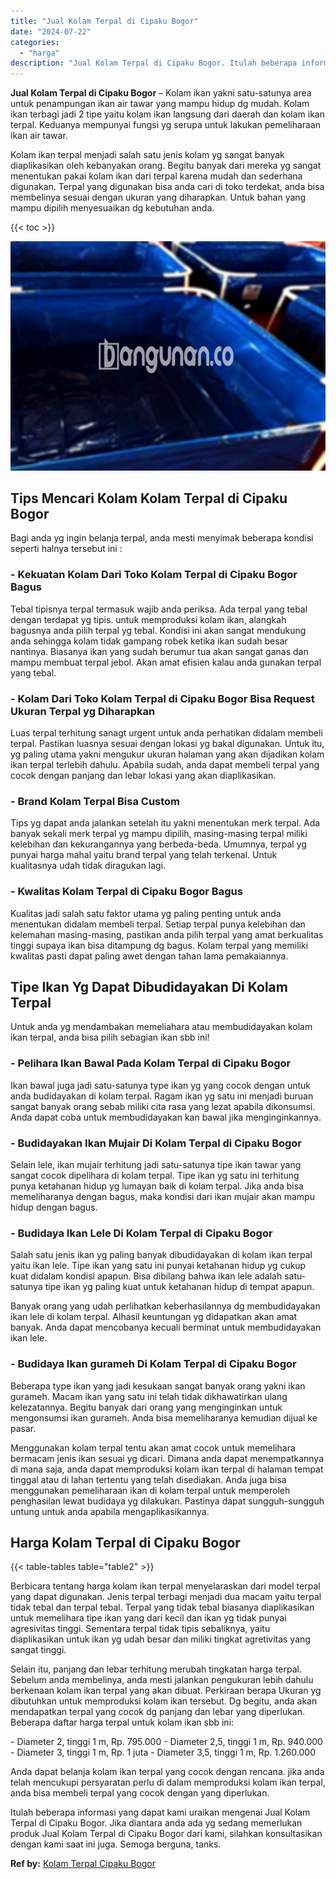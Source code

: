 ```yaml
---
title: "Jual Kolam Terpal di Cipaku Bogor"
date: "2024-07-22"
categories: 
  - "harga"
description: "Jual Kolam Terpal di Cipaku Bogor. Itulah beberapa informasi yang dapat kami uraikan mengenai Jual Kolam Terpal di Cipaku Bogor. Jika diantara anda ada yg se..."
---
```


**Jual Kolam Terpal di Cipaku Bogor** – Kolam ikan yakni satu-satunya area untuk penampungan ikan air tawar yang mampu hidup dg mudah. Kolam ikan terbagi jadi 2 tipe yaitu kolam ikan langsung dari daerah dan kolam ikan terpal. Keduanya mempunyai fungsi yg serupa untuk lakukan pemeliharaan ikan air tawar.

Kolam ikan terpal menjadi salah satu jenis kolam yg sangat banyak diaplikasikan oleh kebanyakan orang. Begitu banyak dari mereka yg sangat menentukan pakai kolam ikan dari terpal karena mudah dan sederhana digunakan. Terpal yang digunakan bisa anda cari di toko terdekat, anda bisa membelinya sesuai dengan ukuran yang diharapkan. Untuk bahan yang mampu dipilih menyesuaikan dg kebutuhan anda.

{{< toc >}}

![Jual Kolam Terpal di Cipaku Bogor](/images/jual-kolam-terpal-04.png)

## Tips Mencari Kolam Kolam Terpal di Cipaku Bogor

Bagi anda yg ingin belanja terpal, anda mesti menyimak beberapa kondisi seperti halnya tersebut ini :

### \- Kekuatan Kolam Dari Toko Kolam Terpal di Cipaku Bogor Bagus

Tebal tipisnya terpal termasuk wajib anda periksa. Ada terpal yang tebal dengan terdapat yg tipis. untuk memproduksi kolam ikan, alangkah bagusnya anda pilih terpal yg tebal. Kondisi ini akan sangat mendukung anda sehingga kolam tidak gampang robek ketika ikan sudah besar nantinya. Biasanya ikan yang sudah berumur tua akan sangat ganas dan mampu membuat terpal jebol. Akan amat efisien kalau anda gunakan terpal yang tebal.

### \- Kolam Dari Toko Kolam Terpal di Cipaku Bogor Bisa Request Ukuran Terpal yg Diharapkan

Luas terpal terhitung sanagt urgent untuk anda perhatikan didalam membeli terpal. Pastikan luasnya sesuai dengan lokasi yg bakal digunakan. Untuk itu, yg paling utama yakni mengukur ukuran halaman yang akan dijadikan kolam ikan terpal terlebih dahulu. Apabila sudah, anda dapat membeli terpal yang cocok dengan panjang dan lebar lokasi yang akan diaplikasikan.

### \- Brand Kolam Terpal Bisa Custom

Tips yg dapat anda jalankan setelah itu yakni menentukan merk terpal. Ada banyak sekali merk terpal yg mampu dipilih, masing-masing terpal miliki kelebihan dan kekurangannya yang berbeda-beda. Umumnya, terpal yg punyai harga mahal yaitu brand terpal yang telah terkenal. Untuk kualitasnya udah tidak diragukan lagi.

### \- Kwalitas Kolam Terpal di Cipaku Bogor Bagus

Kualitas jadi salah satu faktor utama yg paling penting untuk anda menentukan didalam membeli terpal. Setiap terpal punya kelebihan dan kelemahan masing-masing, pastikan anda pilih terpal yang amat berkualitas tinggi supaya ikan bisa ditampung dg bagus. Kolam terpal yang memiliki kwalitas pasti dapat paling awet dengan tahan lama pemakaiannya.

## Tipe Ikan Yg Dapat Dibudidayakan Di Kolam Terpal

Untuk anda yg mendambakan memeliahara atau membudidayakan kolam ikan terpal, anda bisa pilih sebagian ikan sbb ini!

### \- Pelihara Ikan Bawal Pada Kolam Terpal di Cipaku Bogor

Ikan bawal juga jadi satu-satunya type ikan yg yang cocok dengan untuk anda budidayakan di kolam terpal. Ragam ikan yg satu ini menjadi buruan sangat banyak orang sebab miliki cita rasa yang lezat apabila dikonsumsi. Anda dapat coba untuk membudidayakan kan bawal jika menginginkannya.

### \- Budidayakan Ikan Mujair Di Kolam Terpal di Cipaku Bogor

Selain lele, ikan mujair terhitung jadi satu-satunya tipe ikan tawar yang sangat cocok dipelihara di kolam terpal. Tipe ikan yg satu ini terhitung punya ketahanan hidup yg lumayan baik di kolam terpal. Jika anda bisa memeliharanya dengan bagus, maka kondisi dari ikan mujair akan mampu hidup dengan bagus.

### \- Budidaya Ikan Lele Di Kolam Terpal di Cipaku Bogor

Salah satu jenis ikan yg paling banyak dibudidayakan di kolam ikan terpal yaitu ikan lele. Tipe ikan yang satu ini punyai ketahanan hidup yg cukup kuat didalam kondisi apapun. Bisa dibilang bahwa ikan lele adalah satu-satunya tipe ikan yg paling kuat untuk ketahanan hidup di tempat apapun.

Banyak orang yang udah perlihatkan keberhasilannya dg membudidayakan ikan lele di kolam terpal. Alhasil keuntungan yg didapatkan akan amat banyak. Anda dapat mencobanya kecuali berminat untuk membudidayakan ikan lele.

### \- Budidaya Ikan gurameh Di Kolam Terpal di Cipaku Bogor

Beberapa type ikan yang jadi kesukaan sangat banyak orang yakni ikan gurameh. Macam ikan yang satu ini telah tidak dikhawatirkan ulang kelezatannya. Begitu banyak dari orang yang menginginkan untuk mengonsumsi ikan gurameh. Anda bisa memeliharanya kemudian dijual ke pasar.

Menggunakan kolam terpal tentu akan amat cocok untuk memelihara bermacam jenis ikan sesuai yg dicari. Dimana anda dapat menempatkannya di mana saja, anda dapat memproduksi kolam ikan terpal di halaman tempat tinggal atau di lahan tertentu yang telah disediakan. Anda juga bisa menggunakan pemeliharaan ikan di kolam terpal untuk memperoleh penghasilan lewat budidaya yg dilakukan. Pastinya dapat sungguh-sungguh untung untuk anda apabila mengaplikasikannya.

## Harga Kolam Terpal di Cipaku Bogor

{{< table-tables table="table2" >}}

Berbicara tentang harga kolam ikan terpal menyelaraskan dari model terpal yang dapat digunakan. Jenis terpal terbagi menjadi dua macam yaitu terpal tidak tebal dan terpal tebal. Terpal yang tidak tebal biasanya diaplikasikan untuk memelihara tipe ikan yang dari kecil dan ikan yg tidak punyai agresivitas tinggi. Sementara terpal tidak tipis sebaliknya, yaitu diaplikasikan untuk ikan yg udah besar dan miliki tingkat agretivitas yang sangat tinggi.

Selain itu, panjang dan lebar terhitung merubah tingkatan harga terpal. Sebelum anda membelinya, anda mesti jalankan pengukuran lebih dahulu berkenaan kolam ikan terpal yang akan dibuat. Perkiraan berapa Ukuran yg dibutuhkan untuk memproduksi kolam ikan tersebut. Dg begitu, anda akan mendapatkan terpal yang cocok dg panjang dan lebar yang diperlukan. Beberapa daftar harga terpal untuk kolam ikan sbb ini:

\- Diameter 2, tinggi 1 m, Rp. 795.000 - Diameter 2,5, tinggi 1 m, Rp. 940.000 - Diameter 3, tinggi 1 m, Rp. 1 juta - Diameter 3,5, tinggi 1 m, Rp. 1.260.000

Anda dapat belanja kolam ikan terpal yang cocok dengan rencana. jika anda telah mencukupi persyaratan perlu di dalam memproduksi kolam ikan terpal, anda bisa membeli terpal yang cocok dengan yang diperlukan.

Itulah beberapa informasi yang dapat kami uraikan mengenai Jual Kolam Terpal di Cipaku Bogor. Jika diantara anda ada yg sedang memerlukan produk Jual Kolam Terpal di Cipaku Bogor dari kami, silahkan konsultasikan dengan kami saat ini juga. Semoga berguna, tanks.

**Ref by:** [Kolam Terpal Cipaku Bogor](https://id.wikipedia.org/wiki/Kolam)
